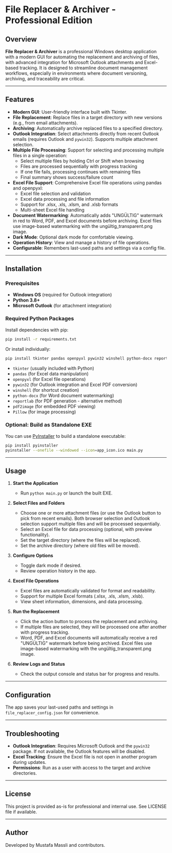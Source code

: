 # File Replacer & Archiver - Professional Edition

## Overview

**File Replacer & Archiver** is a professional Windows desktop application with a modern GUI for automating the replacement and archiving of files, with advanced integration for Microsoft Outlook attachments and Excel-based tracking. It is designed to streamline document management workflows, especially in environments where document versioning, archiving, and traceability are critical.

---

## Features

- **Modern GUI**: User-friendly interface built with Tkinter.
- **File Replacement**: Replace files in a target directory with new versions (e.g., from email attachments).
- **Archiving**: Automatically archive replaced files to a specified directory.
- **Outlook Integration**: Select attachments directly from recent Outlook emails (requires Outlook and `pywin32`). Supports multiple attachment selection.
- **Multiple File Processing**: Support for selecting and processing multiple files in a single operation:
  - Select multiple files by holding Ctrl or Shift when browsing
  - Files are processed sequentially with progress tracking
  - If one file fails, processing continues with remaining files
  - Final summary shows success/failure count
- **Excel File Support**: Comprehensive Excel file operations using pandas and openpyxl:
  - Excel file selection and validation
  - Excel data processing and file information
  - Support for .xlsx, .xls, .xlsm, and .xlsb formats
  - Multi-sheet Excel file handling
- **Document Watermarking**: Automatically adds "UNGÜLTIG" watermark in red to Word, PDF, and Excel documents before archiving. Excel files use image-based watermarking with the ungültig_transparent.png image.
- **Dark Mode**: Optional dark mode for comfortable viewing.
- **Operation History**: View and manage a history of file operations.
- **Configurable**: Remembers last-used paths and settings via a config file.

---

## Installation

### Prerequisites
- **Windows OS** (required for Outlook integration)
- **Python 3.8+**
- **Microsoft Outlook** (for attachment integration)

### Required Python Packages
Install dependencies with pip:

```bash
pip install -r requirements.txt
```

Or install individually:
```bash
pip install tkinter pandas openpyxl pywin32 winshell python-docx reportlab
```

- `tkinter` (usually included with Python)
- `pandas` (for Excel data manipulation)
- `openpyxl` (for Excel file operations)
- `pywin32` (for Outlook integration and Excel PDF conversion)
- `winshell` (for shortcut creation)
- `python-docx` (for Word document watermarking)
- `reportlab` (for PDF generation - alternative method)
- `pdf2image` (for embedded PDF viewing)
- `Pillow` (for image processing)



### Optional: Build as Standalone EXE
You can use [PyInstaller](https://www.pyinstaller.org/) to build a standalone executable:

```bash
pip install pyinstaller
pyinstaller --onefile --windowed --icon=app_icon.ico main.py
```

---

## Usage

1. **Start the Application**
   - Run `python main.py` or launch the built EXE.

2. **Select Files and Folders**
   - Choose one or more attachment files (or use the Outlook button to pick from recent emails). Both browser selection and Outlook selection support multiple files and will be processed sequentially.
   - Select an Excel file for data processing (optional, with preview functionality).
   - Set the target directory (where the files will be replaced).
   - Set the archive directory (where old files will be moved).

3. **Configure Options**
   - Toggle dark mode if desired.
   - Review operation history in the app.

4. **Excel File Operations**
   - Excel files are automatically validated for format and readability.
   - Support for multiple Excel formats (.xlsx, .xls, .xlsm, .xlsb).
   - View sheet information, dimensions, and data processing.

5. **Run the Replacement**
   - Click the action button to process the replacement and archiving.
   - If multiple files are selected, they will be processed one after another with progress tracking.
   - Word, PDF, and Excel documents will automatically receive a red "UNGÜLTIG" watermark before being archived. Excel files use image-based watermarking with the ungültig_transparent.png image.

5. **Review Logs and Status**
   - Check the output console and status bar for progress and results.

---

## Configuration

The app saves your last-used paths and settings in `file_replacer_config.json` for convenience.

---

## Troubleshooting
- **Outlook Integration**: Requires Microsoft Outlook and the `pywin32` package. If not available, the Outlook features will be disabled.
- **Excel Tracking**: Ensure the Excel file is not open in another program during updates.
- **Permissions**: Run as a user with access to the target and archive directories.

---

## License

This project is provided as-is for professional and internal use. See LICENSE file if available.

---

## Author

Developed by Mustafa Massli and contributors. 